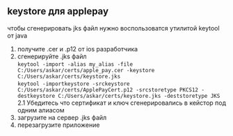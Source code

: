 ## keystore для applepay
чтобы сгенерировать jks файл нужно воспользоватся утилитой keytool от java
1. получите .cer и .p12 от ios разработчика
2. сгенерируйте .jks файл <br>
   ``keytool -import -alias my_alias -file C:/Users/askar/certs/apple_pay.cer -keystore C:/Users/askar/certs/keystore.jks
   ``
   <br>
   ``
   keytool -importkeystore -srckeystore C:/Users/askar/certs/ApplePayCert.p12 -srcstoretype PKCS12 -destkeystore C:/Users/askar/certs/keystore.jks -deststoretype JKS
   ``
<br>2.1 Убедитесь что сертификат и ключ сгенерировались в кейстор под одним алиасом
3. загрузите на сервер .jks файл
4. перезагрузите приложение